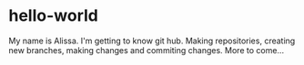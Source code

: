 # hello-world
My name is Alissa. I'm getting to know git hub.
Making repositories, creating new branches, making changes and commiting changes.
More to come...
